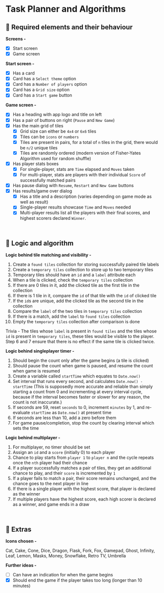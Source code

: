 # **Task Planner and Algorithms**

## **🌟 Required elements and their behaviour**

**Screens -**
- [x] Start screen
- [x] Game screen

**Start screen -**
- [x] Has a card 
- [x] Card has a `Select theme` option
- [x] Card has a `Number of players` option
- [x] Card has a `Grid size` option
- [x] Card has a `Start game` button

**Game screen -**
- [x] Has a heading with app logo and title on left
- [x] Has a pair of buttons on right (`Pause` and `New Game`)
- [x] Has the main grid of tiles <br>
    - [x] Grid size can either be `4x4` or `6x6` tiles <br>
    - [x] Tiles can be `icons` or `numbers` <br>
    - [x] Tiles are present in pairs, for a total of `n` tiles in the grid, there would be `n/2` unique tiles <br>
    - [x] Tiles are randomly ordered (modern version of Fisher-Yates Algorithm used for random shuffle)
- [x] Has player stats boxes <br>
    - [x] For single-player, stats are `Time` elapsed and `Moves` taken <br>
    - [x] For multi-player, stats are players with their individual `Score` of successfully matched pairs
- [x] Has pause dialog with `Resume`, `Restart` and `New Game` buttons
- [x] Has results/game over dialog <br>
    - [x] Has a title and a description (varies depending on game mode as well as result)
    - [x] Single-player results showcase `Time` and `Moves` needed <br>
    - [x] Multi-player results list all the players with their final scores, and highest scorers declared `Winner`.

<br>

## **🌟 Logic and algorithm**

**Logic behind tile matching and visibility -**
1) Create a `found tiles` collection for storing successfully paired tile labels
2) Create a `temporary tiles` collection to store up to two temporary tiles
3) Temporary tiles should have an `id` and a `label` attribute each
4) When a tile is clicked, check the `temporary tiles` collection
5) If there are 0 tiles in it, add the clicked tile as the first tile in the collection
6) If there is 1 tile in it, compare the `id` of that tile with the `id` of clicked tile
7) If the `id`s are unique, add the clicked tile as the second tile in the collection
8) Compare the `label` of the two tiles in `temporary tiles` collection
9) If there is a match, add the `label` to `found tiles` collection
10) Empty the `temporary tiles` collection after comparison is done

Trivia - The tiles whose `label` is present in `found tiles` and the tiles whose `id` is present in `temporary tiles`, these tiles would be visible to the player. Step 6 and 7 ensure that there is no effect if the same tile is clicked twice.

**Logic behind singleplayer timer -**
1) Should begin the count only after the game begins (a tile is clicked)
2) Should pause the count when game is paused, and resume the count when game is resumed
3) Create a variable called `startTime` which equates to `Date.now()`
4) Set interval that runs every second, and calculates `Date.now() - startTime`
(This is supposedly more accurate and reliable than simply starting a count from 0 and incrementing at every interval cycle, because if the interval becomes faster or slower for any reason, the count is not inaccurate.)
5) If seconds are 59, reset `seconds` to 0, increment `minutes` by 1, and re-evaluate `startTime` as `Date.now()` at present time
6) If seconds are less than 10, add a zero before them
7) For game pause/completion, stop the count by clearing interval which sets the time

**Logic behind multiplayer -**
1) For multiplayer, no timer should be set
2) Assign an `id` and a `score` (initially 0) to each player
3) Chance to play starts from `player 1` to `player n` and the cycle repeats once the `nth` player had their chance
4) If a player successfully matches a pair of tiles, they get an additional chance to play, and their `score` is incremented by `1`
5) If a player fails to match a pair, their score remains unchanged, and the chance goes to the next player in line
6) If there is a single player with the highest score, that player is declared as the winner
7) If multiple players have the highest score, each high scorer is declared as a winner, and game ends in a draw

<br>

## **🌟 Extras**

**Icons chosen -**

Cat, Cake, Cone, Dice, Dragon, Flask, Fork, Fox, Gamepad, Ghost, Infinity, Leaf, Lemon, Masks, Money, Snowflake, Retro TV, Umbrella

**Further ideas -**

- [ ] Can have an indication for when the game begins
- [x] Should end the game if the player takes too long (longer than 10 minutes)

